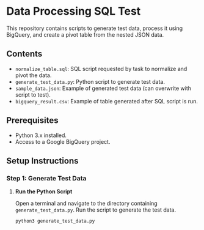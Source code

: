 # Data Processing SQL Test

This repository contains scripts to generate test data, process it using BigQuery, and create a pivot table from the nested JSON data.

## Contents

- `normalize_table.sql`: SQL script requested by task to normalize and pivot the data.
- `generate_test_data.py`: Python script to generate test data.
- `sample_data.json`: Example of generated test data (can overwrite with script to test).
- `bigquery_result.csv`: Example of table generated after SQL script is run.

## Prerequisites

- Python 3.x installed.
- Access to a Google BigQuery project.

## Setup Instructions

### Step 1: Generate Test Data

1. **Run the Python Script**

   Open a terminal and navigate to the directory containing `generate_test_data.py`. Run the script to generate the test data.

   ```bash
   python3 generate_test_data.py
